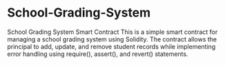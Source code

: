 # School-Grading-System
School Grading System Smart Contract This is a simple smart contract for managing a school grading system using Solidity. The contract allows the principal to add, update, and remove student records while implementing error handling using require(), assert(), and revert() statements.
